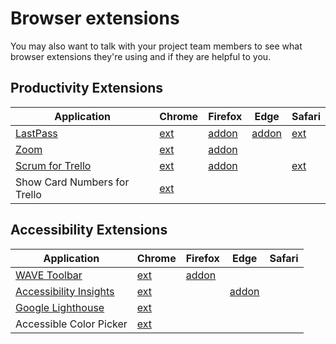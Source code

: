 # Browser extensions

You may also want to talk with your project team members to see what browser extensions they're using and if they are helpful to you.

## Productivity Extensions

| Application                                         | Chrome                                                                                                            | Firefox                                                                            | Edge                                                                                        | Safari                                                             |
| --------------------------------------------------- | ----------------------------------------------------------------------------------------------------------------- | ---------------------------------------------------------------------------------- | ------------------------------------------------------------------------------------------- | ------------------------------------------------------------------ |
| [LastPass](https://lastpass.com/misc_download2.php) | [ext](https://chrome.google.com/webstore/detail/lastpass-free-password-ma/hdokiejnpimakedhajhdlcegeplioahd)       | [addon](https://addons.mozilla.org/en-US/firefox/addon/lastpass-password-manager/) | [addon](https://microsoftedge.microsoft.com/addons/detail/bbcinlkgjjkejfdpemiealijmmooekmp) | [ext](https://lastpass.com/safariAppExtension.php?source=download) |
| [Zoom](https://zoomgov.com/download)                | [ext](https://chrome.google.com/webstore/detail/zoom-scheduler/kgjfgplpablkjnlkjmjdecgdpfankdle)                  | [addon](https://addons.mozilla.org/en-US/firefox/addon/zoom-new-scheduler/)        |                                                                                             |                                                                    |
| [Scrum for Trello](http://scrumfortrello.com/)      | [ext](https://chrome.google.com/webstore/detail/scrum-for-trello/jdbcdblgjdpmfninkoogcfpnkjmndgje)                | [addon](https://addons.mozilla.org/en-US/firefox/addon/scrum-for-trello/)          |                                                                                             | [ext](http://scrumfortrello.com/Scrum_for_Trello.safariextz)       |
| Show Card Numbers for Trello                        | [ext](https://chrome.google.com/webstore/detail/show-card-numbers-for-tre/pjhjdehkaggmpebggjonlhleidlodepi?hl=en) |                                                                                    |                                                                                             |                                                                    |

## Accessibility Extensions

| Application                                                              | Chrome                                                                                                      | Firefox                                                                          | Edge                                                                                        | Safari |
| ------------------------------------------------------------------------ | ----------------------------------------------------------------------------------------------------------- | -------------------------------------------------------------------------------- | ------------------------------------------------------------------------------------------- | ------ |
| [WAVE Toolbar](https://wave.webaim.org/)                                 | [ext](https://chrome.google.com/webstore/detail/wave-evaluation-tool/jbbplnpkjmmeebjpijfedlgcdilocofh)      | [addon](https://addons.mozilla.org/en-US/firefox/addon/wave-accessibility-tool/) |                                                                                             |        |
| [Accessibility Insights](https://accessibilityinsights.io/)              | [ext](https://chrome.google.com/webstore/detail/accessibility-insights-fo/pbjjkligggfmakdaogkfomddhfmpjeni) |                                                                                  | [addon](https://microsoftedge.microsoft.com/addons/detail/ghbhpcookfemncgoinjblecnilppimih) |        |
| [Google Lighthouse](https://developers.google.com/web/tools/lighthouse/) | [ext](https://chrome.google.com/webstore/detail/lighthouse/blipmdconlkpinefehnmjammfjpmpbjk)                |                                                                                  |                                                                                             |        |
| Accessible Color Picker                                                  | [ext](https://chrome.google.com/webstore/detail/accessible-color-picker/bgfhbflmeekopanooidljpnmnljdihld)   |                                                                                  |                                                                                             |        |
